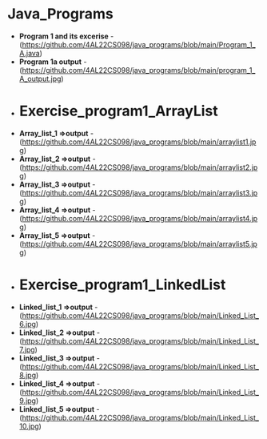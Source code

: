 # Java_Programs

- **Program 1 and its excerise** - (https://github.com/4AL22CS098/java_programs/blob/main/Program_1_A.java)
- **Program 1a output** - (https://github.com/4AL22CS098/java_programs/blob/main/program_1_A_output.jpg)
- # Exercise_program1_ArrayList
-  **Array_list_1  =>output** - (https://github.com/4AL22CS098/java_programs/blob/main/arraylist1.jpg)
- **Array_list_2 =>output** - (https://github.com/4AL22CS098/java_programs/blob/main/arraylist2.jpg)
-  **Array_list_3 =>output** - (https://github.com/4AL22CS098/java_programs/blob/main/arraylist3.jpg)
- **Array_list_4 =>output** - (https://github.com/4AL22CS098/java_programs/blob/main/arraylist4.jpg)
- **Array_list_5 =>output** - (https://github.com/4AL22CS098/java_programs/blob/main/arraylist5.jpg)
-  # Exercise_program1_LinkedList
- **Linked_list_1 =>output** - (https://github.com/4AL22CS098/java_programs/blob/main/Linked_List_6.jpg)
- **Linked_list_2 =>output** - (https://github.com/4AL22CS098/java_programs/blob/main/Linked_List_7.jpg)
- **Linked_list_3 =>output** - (https://github.com/4AL22CS098/java_programs/blob/main/Linked_List_8.jpg)
- **Linked_list_4 =>output** - (https://github.com/4AL22CS098/java_programs/blob/main/Linked_List_9.jpg)
- **Linked_list_5 =>output** - (https://github.com/4AL22CS098/java_programs/blob/main/Linked_List_10.jpg)
